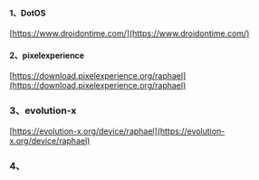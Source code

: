 #### 1、DotOS

[https://www.droidontime.com/](https://www.droidontime.com/)

#### 2、pixelexperience

[https://download.pixelexperience.org/raphael](https://download.pixelexperience.org/raphael)

### 3、evolution-x

[https://evolution-x.org/device/raphael](https://evolution-x.org/device/raphael)

### 4、